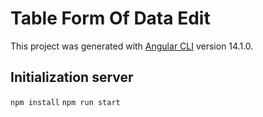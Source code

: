 # Table Form Of Data Edit

This project was generated with [Angular CLI](https://github.com/angular/angular-cli) version 14.1.0.

## Initialization server

`npm install`
`npm run start`

